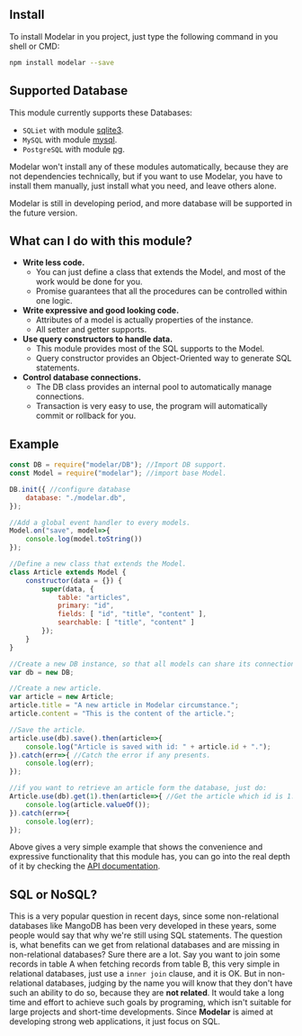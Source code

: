 ## Install

To install Modelar in you project, just type the following command in you 
shell or CMD:

```sh
npm install modelar --save
```

## Supported Database

This module currently supports these Databases:

- `SQLiet` with module [sqlite3](https://www.npmjs.com/package/sqlite3 "npm install sqlite3 --save").
- `MySQL` with module [mysql](https://www.npmjs.com/package/mysql "npm install mysql --save").
- `PostgreSQL` with module [pg](https://www.npmjs.com/package/mysql "npm install pg --save").

Modelar won't install any of these modules automatically, because they are not
dependencies technically, but if you want to use Modelar, you have to install 
them manually, just install what you need, and leave others alone.

Modelar is still in developing period, and more database will be supported in 
the future version.

## What can I do with this module?

* **Write less code.**
    * You can just define a class that extends the Model, and most of the 
    work would be done for you.
    * Promise guarantees that all the procedures can be controlled within one 
    logic.
* **Write expressive and good looking code.**
    * Attributes of a model is actually properties of the instance.
    * All setter and getter supports.
* **Use query constructors to handle data.**
    * This module provides most of the SQL supports to the Model.
    * Query constructor provides an Object-Oriented way to generate SQL 
    statements.
* **Control database connections.**
    * The DB class provides an internal pool to automatically manage
    connections.
    * Transaction is very easy to use, the program will automatically commit 
    or rollback for you.

## Example

```javascript
const DB = require("modelar/DB"); //Import DB support.
const Model = require("modelar"); //import base Model.

DB.init({ //configure database
    database: "./modelar.db",
});

//Add a global event handler to every models.
Model.on("save", model=>{
    console.log(model.toString())
});

//Define a new class that extends the Model.
class Article extends Model {
    constructor(data = {}) {
        super(data, {
            table: "articles",
            primary: "id",
            fields: [ "id", "title", "content" ],
            searchable: [ "title", "content" ]
        });
    }
}

//Create a new DB instance, so that all models can share its connection.
var db = new DB;

//Create a new article.
var article = new Article;
article.title = "A new article in Modelar circumstance.";
article.content = "This is the content of the article.";

//Save the article.
article.use(db).save().then(article=>{
    console.log("Article is saved with id: " + article.id + ".");
}).catch(err=>{ //Catch the error if any presents.
    console.log(err);
});

//if you want to retrieve an article form the database, just do:
Article.use(db).get(1).then(article=>{ //Get the article which id is 1.
    console.log(article.valueOf());
}).catch(err=>{
    console.log(err);
});
```

Above gives a very simple example that shows the convenience and expressive 
functionality that this module has, you can go into the real depth of it by 
checking the [API documentation](/docs).

## SQL or NoSQL?

This is a very popular question in recent days, since some non-relational 
databases like MangoDB has been very developed in these years, some people 
would say that why we're still using SQL statements. The question is, what 
benefits can we get from relational databases and are missing in 
non-relational databases? Sure there are a lot. Say you want to join some 
records in table A when fetching records from table B, this very simple in 
relational databases, just use a `inner join` clause, and it is OK. But in 
non-relational databases, judging by the name you will know that they don't 
have such an ability to do so, because they are **not related**. It would take
a long time and effort to achieve such goals by programing, which isn't 
suitable for large projects and short-time developments. Since **Modelar** is 
aimed at developing strong web applications, it just focus on SQL.
